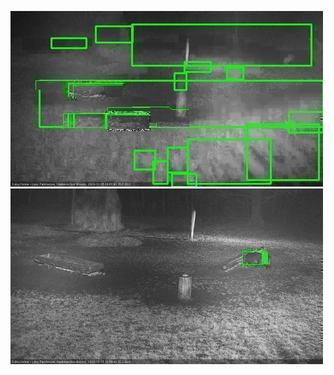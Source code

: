 ![20201115-175804-180806](in2/20201115/20201115-175804-180806_0_.jpg)
![20201115-184851-185855](in2/20201115/20201115-184851-185855_0_.jpg)
